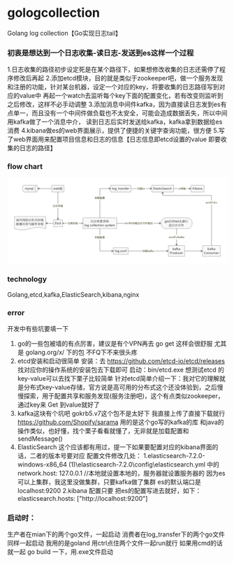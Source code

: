 # gologcollection
Golang log collection【Go实现日志tail】

### 初衷是想达到一个日志收集-读日志-发送到es这样一个过程

1.日志收集的路径初步设定死是在某个路径下，如果想修改收集的日志还需停了程序修改后再起
2.添加etcd模块，目的就是类似于zookeeper吧，做一个服务发现和注册的功能，针对某台机器，设定一个对应的key，将要收集的日志路径写到对应的value中
  再起一个watch去监听每个key下面的配置变化，若有改变则监听到之后修改，这样不必手动调整
3.添加消息中间件kafka，因为直接读日志发到es有点单一，而且没有一个中间件做负载也不太安全，可能会造成数据丢失，所以中间用kafka做了一个消息中介，
  读到日志后实时发送给kafka，kafka拿到数据给es消费
4.kibana做es的web界面展示，提供了便捷的关键字查询功能，很方便
5.写了web界面用来配置项目信息和日志的信息【日志信息即etcd设置的value 即要收集的日志的路径】


### flow chart

![](ER.png)

### technology
Golang,etcd,kafka,ElasticSearch,kibana,nginx

### error

开发中有些坑要填一下

1. go的一些包被墙的有点厉害，建议是有个VPN再去 go get 这样会很舒服
尤其是 golang.org/x/ 下的包 不FQ下不来很头疼
2. etcd安装和启动很简单
安装：去 https://github.com/etcd-io/etcd/releases 找对应你的操作系统的安装包去下载即可
启动：bin/etcd.exe
想测试etcd 的key-value可以去找下栗子比较简单
针对etcd简单介绍一下：我对它的理解就是分布式key-value存储，官方说是高可用的分布式这个还没体验到，之后慢慢探索，用于配置共享和服务发现(服务注册吧)，这个有点类似zookeeper，通过key来 Get 到value就好了
3. kafka这块有个坑吧 gokrb5.v7这个包不是太好下 我直接上传了直接下载就行
https://github.com/Shopify/sarama 用的是这个go写的kafka的库 和java的操作类似，也好懂，找个栗子看看就懂了，无非就是加载配置和sendMessage()
4. ElasticSearch 这个应该都有用过，提一下如果要配置对应的kibana界面的话，二者的版本号要对应
配置文件修改几处：
1.elasticsearch-7.2.0-windows-x86_64 (1)\elasticsearch-7.2.0\config\elasticsearch.yml  中的  network.host: 127.0.0.1 //本地就设置本地的，服务器就设置服务器的
因为es可以上集群，我这里没做集群，只要kafka做了集群
es的默认端口是localhost:9200
2.kibana 配置只要 把es的配置写进去就好，如下：
elasticsearch.hosts: ["http://localhost:9200"]

### 启动时：
生产者在mian下的两个go文件，一起启动
消费者在log_transfer下的两个go文件同样一起启动
我用的是goland 用ctrl点住两个文件一起run就行
如果用cmd的话 就一起 go build 一下，用.exe文件启动




